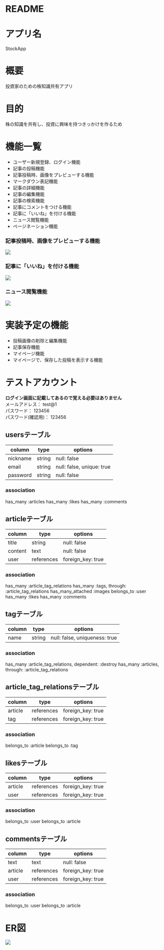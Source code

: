 # README

# アプリ名
  StockApp

# 概要
  投資家のための株知識共有アプリ

# 目的
  株の知識を共有し、投資に興味を持つきっかけを作るため

# 機能一覧
  - ユーザー新規登録、ログイン機能
  - 記事の投稿機能
  - 記事投稿時、画像をプレビューする機能
  - マークダウン表記機能
  - 記事の詳細機能
  - 記事の編集機能
  - 記事の検索機能
  - 記事にコメントをつける機能
  - 記事に「いいね」を付ける機能
  - ニュース閲覧機能
  - ページネーション機能

  ### 記事投稿時、画像をプレビューする機能
  ![](https://i.gyazo.com/89c7c027f8c2c147848ed83f16bed70c.git)
  ### 記事に「いいね」を付ける機能
  ![](https://i.gyazo.com/06f28c6da52bf451a5f15dc3a92f0af8.git)
  ### ニュース閲覧機能
  ![](https://i.gyazo.com/bd9c5bc48336025ec323c8d8dc35d3e5.git)
  
# 実装予定の機能
  - 投稿画像の削除と編集機能
  - 記事保存機能
  - マイページ機能
  - マイページで、保存した投稿を表示する機能

# テストアカウント
**ログイン画面に記載してあるので覚える必要はありません**  
メールアドレス： test@1  
パスワード： 123456  
パスワード(確認用)： 123456  


## usersテーブル

  | column   | type   | options                   | 
  | -------- | ------ | ------------------------- | 
  | nickname | string | null: false               | 
  | email    | string | null: false, unique: true | 
  | password | string | null: false               | 

### association

  has_many :articles
  has_many :likes
  has_many :comments

## articleテーブル

  | column  | type       | options           | 
  | ------- | ---------- | ----------------- | 
  | title   | string     | null: false       | 
  | content | text       | null: false       | 
  | user    | references | foreign_key: true | 

### association

  has_many :article_tag_relations
  has_many :tags, through: :article_tag_relations
  has_many_attached :images
  belongs_to :user
  has_many :likes
  has_many :comments

## tagテーブル

  | column  | type       | options                       | 
  | ------- | ---------- | ----------------------------- | 
  | name    | string     | null: false, uniqueness: true | 

### association

  has_many :article_tag_relations, dependent: :destroy
  has_many :articles, through: :article_tag_relations

## article_tag_relationsテーブル

  | column  | type       | options           | 
  | ------- | ---------- | ----------------- | 
  | article | references | foreign_key: true | 
  | tag     | references | foreign_key: true | 

### association

  belongs_to :article
  belongs_to :tag

## likesテーブル

  | column  | type       | options           | 
  | ------- | ---------- | ----------------- | 
  | article | references | foreign_key: true | 
  | user    | references | foreign_key: true | 

### association

  belongs_to :user
  belongs_to :article

## commentsテーブル

  | column  | type       | options           | 
  | ------- | ---------- | ----------------- | 
  | text    | text       | null: false       | 
  | article | references | foreign_key: true | 
  | user    | references | foreign_key: true | 

### association

  belongs_to :user
  belongs_to :article
  
# ER図
![](https://gyazo.com/eac89f9d76392474cdfc580d788fd78d.git)
